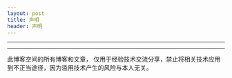 ```yaml
---
layout: post
title: 声明
header: 声明
---
```



------------------------------
<hr>

此博客空间的所有博客和文章， 仅用于经验技术交流分享，禁止将相关技术应用到不正当途径，因为滥用技术产生的风险与本人无关。

<br>


<br>



